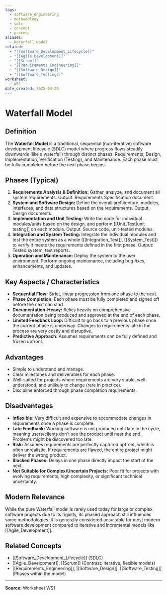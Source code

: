 ```yaml
---
tags:
  - software_engineering
  - methodology
  - sdlc
  - concept
  - process
aliases:
  - Waterfall Model
related:
  - "[[Software_Development_Lifecycle]]"
  - "[[Agile_Development]]"
  - "[[Scrum]]"
  - "[[Requirements_Engineering]]"
  - "[[Software_Design]]"
  - "[[Software_Testing]]"
worksheet:
  - WS1
date_created: 2025-04-20
---
```

# Waterfall Model

## Definition

The **Waterfall Model** is a traditional, sequential (non-iterative) software development lifecycle (SDLC) model where progress flows steadily downwards (like a waterfall) through distinct phases: Requirements, Design, Implementation, Verification (Testing), and Maintenance. Each phase must be fully completed before the next phase begins.

## Phases (Typical)

1.  **Requirements Analysis & Definition:** Gather, analyze, and document all system requirements. Output: Requirements Specification document.
2.  **System and Software Design:** Define the overall architecture, modules, interfaces, and data structures based on the requirements. Output: Design documents.
3.  **Implementation and Unit Testing:** Write the code for individual modules/units based on the design, and perform [[Unit_Test|unit testing]] on each module. Output: Source code, unit-tested modules.
4.  **Integration and System Testing:** Integrate the individual modules and test the entire system as a whole ([[Integration_Test]], [[System_Test]]) to verify it meets the requirements defined in the first phase. Output: Tested system, test reports.
5.  **Operation and Maintenance:** Deploy the system to the user environment. Perform ongoing maintenance, including bug fixes, enhancements, and updates.

## Key Aspects / Characteristics

- **Sequential Flow:** Strict, linear progression from one phase to the next.
- **Phase Completion:** Each phase must be fully completed and signed off before the next can start.
- **Documentation-Heavy:** Relies heavily on comprehensive documentation being produced and approved at the end of each phase.
- **Limited Feedback Loop:** Difficult to go back to a previous phase once the current phase is underway. Changes to requirements late in the process are very costly and disruptive.
- **Predictive Approach:** Assumes requirements can be fully defined and frozen upfront.

## Advantages

- Simple to understand and manage.
- Clear milestones and deliverables for each phase.
- Well-suited for projects where requirements are very stable, well-understood, and unlikely to change (rare in practice).
- Discipline enforced through phase completion requirements.

## Disadvantages

- **Inflexible:** Very difficult and expensive to accommodate changes in requirements once a phase is complete.
- **Late Feedback:** Working software is not produced until late in the cycle, meaning users/clients don't see the product until near the end. Problems might be discovered too late.
- **Risk:** Assumes requirements are perfectly captured upfront, which is often unrealistic. If requirements are flawed, the entire project might deliver the wrong product.
- **Blocked Phases:** Delays in one phase directly impact the start of the next.
- **Not Suitable for Complex/Uncertain Projects:** Poor fit for projects with evolving requirements, high complexity, or significant technical uncertainty.

## Modern Relevance

While the pure Waterfall model is rarely used today for large or complex software projects due to its rigidity, its phased approach still influences some methodologies. It is generally considered unsuitable for most modern software development compared to iterative and incremental models like [[Agile_Development]].

## Related Concepts
- [[Software_Development_Lifecycle]] (SDLC)
- [[Agile_Development]], [[Scrum]] (Contrast: Iterative, flexible models)
- [[Requirements_Engineering]], [[Software_Design]], [[Software_Testing]] (Phases within the model)

---
**Source:** Worksheet WS1